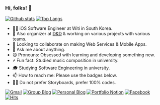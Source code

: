 ### Hi, folks! 🙌


 [![Github stats](https://github-readme-stats.vercel.app/api?username=aaronLab&show_icons=true&theme=dark&count_private=true&include_all_commits=true)](#)
 [![Top Langs](https://github-readme-stats.vercel.app/api/top-langs/?username=aaronLab&layout=compact&theme=dark&langs_count=100)](#)

- 👨‍💻 iOS Software Engineer at Witi in South Korea.
- 🔭 Also organizer at [D&D](https://dnd.ac/) & working on various projects with various teams.
- 👯 Looking to collaborate on making Web Services & Mobile Apps.
- 💬 Ask me about anything.
- 😄 Pronouns: Obsessed with learning and developing something new.
- ⚡ Fun fact: Studied music composition in university.
- 🎓 Studying Software Engineering in university.
- 📫 How to reach me: Please use the badges below.
- 🙅‍♂️ Do not prefer Storyboards, prefer 100% codes.


[![Gmail](https://img.shields.io/badge/Gmail-d14836?style=flat-square&logo=Gmail&logoColor=white&link=mailto:aaronlab.net@gmail.com)](mailto:aaronlab.net@gmail.com)
[![Group Blog](http://img.shields.io/badge/-Group%20Tech%20Blog-black?style=flat-square&logo=github&link=https://dndacademy.github.io/)](https://dndacademy.github.io/)
[![Personal Blog](http://img.shields.io/badge/-Personal%20Tech%20Blog-black?style=flat-square&logo=github&link=http://aaronlab.net/)](http://aaronlab.net/)
[![Portfolio Notion](http://img.shields.io/badge/-Portfolio-black?style=flat-square&logo=notion&link=http://aaronlab.net/portfolio.html)](http://aaronlab.net/portfolio.html)
[![Facebook](https://img.shields.io/badge/facebook-1877f2?style=flat-square&logo=facebook&logoColor=white&link=https://www.facebook.com/cheolwoo.lee.1004)](https://www.facebook.com/cheolwoo.lee.1004)
[![Hits](https://hits.seeyoufarm.com/api/count/incr/badge.svg?url=https%3A%2F%2Fgithub.com%2FaaronLab)](https://hits.seeyoufarm.com)
